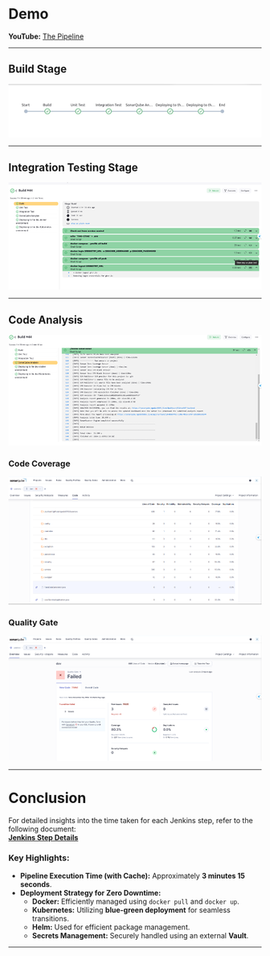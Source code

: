 
# Demo

**YouTube:** [The Pipeline](https://www.youtube.com/watch?v=_quZB0embzc&feature=youtu.be)

---

## Build Stage

![Overview](./docs/overview.png)

---

## Integration Testing Stage

![Overview](./docs/overview2.png)

---

## Code Analysis

![Code Analysis](./docs/code-analysis.png)

### Code Coverage

![Code Coverage](./docs/code-coverage.png)

### Quality Gate

![Quality Gate](./docs/quality-gate.png)

---

# Conclusion

For detailed insights into the time taken for each Jenkins step, refer to the following document:  
**[Jenkins Step Details](./docs/jenkins-detail-steps.png)**

### Key Highlights:
- **Pipeline Execution Time (with Cache):** Approximately **3 minutes 15 seconds**.
- **Deployment Strategy for Zero Downtime:**
  - **Docker:** Efficiently managed using `docker pull` and `docker up`.
  - **Kubernetes:** Utilizing **blue-green deployment** for seamless transitions.
  - **Helm:** Used for efficient package management.
  - **Secrets Management:** Securely handled using an external **Vault**.

---
